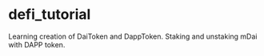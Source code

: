 # defi_tutorial
Learning creation of DaiToken and DappToken.
Staking and unstaking mDai with DAPP token.
